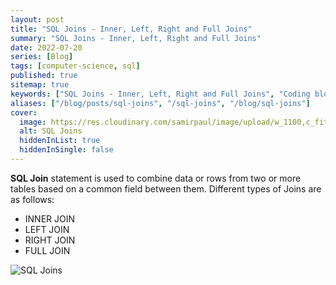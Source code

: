 ```yaml
---
layout: post
title: "SQL Joins - Inner, Left, Right and Full Joins"
summary: "SQL Joins - Inner, Left, Right and Full Joins"
date: 2022-07-20
series: [Blog]
tags: [computer-science, sql]
published: true
sitemap: true
keywords: ["SQL Joins - Inner, Left, Right and Full Joins", "Coding blog", "Computer Science"]
aliases: ["/blog/posts/sql-joins", "/sql-joins", "/blog/sql-joins"]
cover:
  image: https://res.cloudinary.com/samirpaul/image/upload/w_1100,c_fit,co_rgb:FFFFFF,l_text:Arial_75_bold:Types of SQL Joins/og-image.webp
  alt: SQL Joins
  hiddenInList: true
  hiddenInSingle: false
---
```



**SQL Join** statement is used to combine data or rows from two or more tables based on a common field between them. Different types of Joins are as follows: 

- INNER JOIN
- LEFT JOIN
- RIGHT JOIN
- FULL JOIN

![SQL Joins](https://user-images.githubusercontent.com/77569653/227738791-78897c64-4c15-4d6a-b75a-656c6a59a5d2.png)
